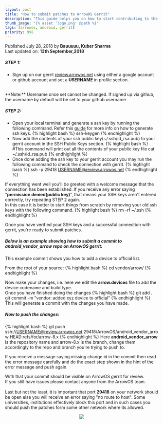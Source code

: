 ```yaml
---
layout: post
title: "How to submit patches to ArrowOS Gerrit"
description: "This guide helps you on how to start contributing to the project"
thumb_image: "{% asset 'logo.png' @path %}"
tags: [arrowos, android, gerrit]
priority: 996
---
```


Published July 28, 2018 by **Bauuuuu, Kuber Sharma**<br>
Last updated on: **13th September,2018**

##### STEP 1:
  - Sign up on our gerrit [review.arrowos.net](https://review.arrowos.net) using either a google account or github account and set a **USERNAME** in profile section.<br>
<br>
**Note:** Username once set cannot be changed. If signed up via github, the username by default will be set to your github username.

##### STEP 2:
  - Open your local terminal and generate a ssh key by running the following command. Refer this [guide](https://help.github.com/articles/generating-a-new-ssh-key-and-adding-it-to-the-ssh-agent) for more info on how to generate ssh keys.
{% highlight bash %}
ssh-keygen
{% endhighlight %}
  - Now add the contents of your ssh public key(~/.ssh/id_rsa.pub) to your gerrit account in the SSH Public Keys section.
{% highlight bash %}
#This command will print out all the contents of your public key file
cat ~/.ssh/id_rsa.pub
{% endhighlight %}
  - Once done adding the ssh key to your gerrit account you may run the following command to check the connection with gerrit.
{% highlight bash %}
ssh -p 29418 USERNAME@review.arrowos.net
{% endhighlight %}

If everything went well you'll be greeted with a welcome message that the connection has been established. If you receive any error saying "**permission denied(public key)**", that means your SSH keys aren't entered correctly, try repeating STEP 2 again.<br>
In this case it is better to start things from scratch by removing your old ssh keys with the following command.
{% highlight bash %}
rm -rf ~/.ssh
{% endhighlight %}

Once you have verified your SSH keys and a successful connection with gerrit, you're ready to submit patches.

##### Below is an example showing how to submit a commit to **android_vendor_arrow** repo on ArrowOS gerrit:
This example commit shows you how to add a device to official list.

From the root of your source:
{% highlight bash %}
cd vendor/arrow/
{% endhighlight %}

Now make your changes, i.e. here we edit the **arrow.devices** file to add the device codename and build type.<br>
Once you have finished doing the changes
{% highlight bash %}
git add .
git commit -m "vendor: added xyz device to official"
{% endhighlight %}
This will generate a commit with the changes you have made.

##### Now to push the changes:
{% highlight bash %}
git push ssh://USERNAME@review.arrowos.net:29418/ArrowOS/android_vendor_arrow HEAD:refs/for/arrow-8.x
{% endhighlight %}
Here **android_vendor_arrow** is the repository name and arrow-8.x is the branch, change them accordingly to the repo and branch you're trying to push to.<br>

If you receive a message saying missing change id in the commit then read the error message carefully and do the exact step shown in the hint of the error message and push again.

With that your commit should be visible on ArrowOS gerrit for review.<br>
If you still have issues please contact anyone from the ArrowOS team.<br>
<br>
Last but not the least, it is important that port **29418** on your network should be open else you will receive an error saying "no route to host".
Some universities, institutions effectively block this port and in such cases you should push the patches form some other network where its allowed.

<center><img src="https://media.giphy.com/media/3o7qE1YN7aBOFPRw8E/giphy.gif"></center>
